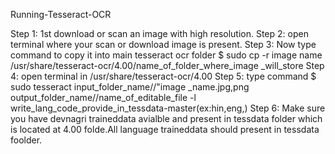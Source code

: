 Running-Tesseract-OCR

Step 1:  1st download  or scan an image with high resolution.
Step 2: open terminal where your scan or download image is present. 
Step 3: Now  type command to copy it into main tesseract ocr folder 
	$ sudo cp -r image name /usr/share/tesseract-ocr/4.00/name_of_folder_where_image _will_store
Step 4: open terminal in /usr/share/tesseract-ocr/4.00
Step 5: type command 
 	$ sudo tesseract input_folder_name//"image _name.jpg,png output_folder_name//name_of_editable_file -l write_lang_code_provide_in_tessdata-master(ex:hin,eng,)
Step 6: Make sure you have devnagri traineddata avialble and present in tessdata folder which is located at 4.00 folde.All language traineddata should present in tessdata foolder.
